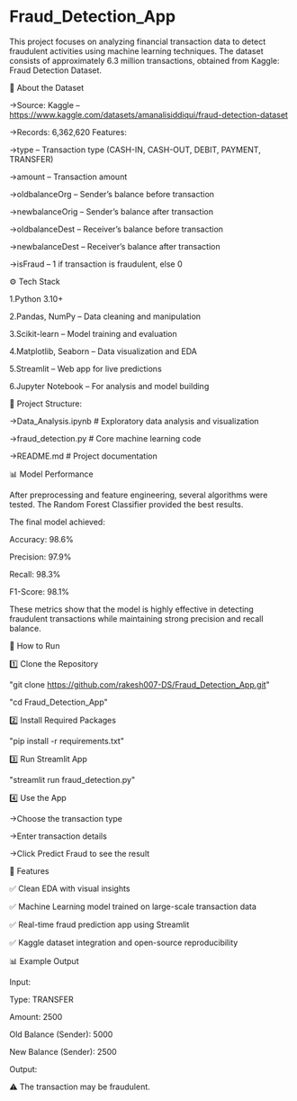 # Fraud_Detection_App
This project focuses on analyzing financial transaction data to detect fraudulent activities using machine learning techniques.
The dataset consists of approximately 6.3 million transactions, obtained from Kaggle: Fraud Detection Dataset.




🧠 About the Dataset

->Source: Kaggle – https://www.kaggle.com/datasets/amanalisiddiqui/fraud-detection-dataset

->Records: 6,362,620
Features:

->type – Transaction type (CASH-IN, CASH-OUT, DEBIT, PAYMENT, TRANSFER)

->amount – Transaction amount

->oldbalanceOrg – Sender’s balance before transaction

->newbalanceOrig – Sender’s balance after transaction

->oldbalanceDest – Receiver’s balance before transaction

->newbalanceDest – Receiver’s balance after transaction

->isFraud – 1 if transaction is fraudulent, else 0



⚙️ Tech Stack

1.Python 3.10+

2.Pandas, NumPy – Data cleaning and manipulation

3.Scikit-learn – Model training and evaluation

4.Matplotlib, Seaborn – Data visualization and EDA

5.Streamlit – Web app for live predictions

6.Jupyter Notebook – For analysis and model building



📁 Project Structure:


->Data_Analysis.ipynb               # Exploratory data analysis and visualization

->fraud_detection.py                # Core machine learning code

->README.md                         # Project documentation






📊 Model Performance

After preprocessing and feature engineering, several algorithms were tested.
The Random Forest Classifier provided the best results.

The final model achieved:

Accuracy: 98.6%

Precision: 97.9%

Recall: 98.3%

F1-Score: 98.1%

These metrics show that the model is highly effective in detecting fraudulent transactions while maintaining strong precision and recall balance.



🚀 How to Run


1️⃣ Clone the Repository

"git clone https://github.com/rakesh007-DS/Fraud_Detection_App.git"

"cd Fraud_Detection_App"

2️⃣ Install Required Packages

"pip install -r requirements.txt"

3️⃣ Run Streamlit App

"streamlit run fraud_detection.py"

4️⃣ Use the App

->Choose the transaction type

->Enter transaction details

->Click Predict Fraud to see the result




🌟 Features


✅ Clean EDA with visual insights

✅ Machine Learning model trained on large-scale transaction data

✅ Real-time fraud prediction app using Streamlit

✅ Kaggle dataset integration and open-source reproducibility




📊 Example Output


Input:

Type: TRANSFER

Amount: 2500

Old Balance (Sender): 5000

New Balance (Sender): 2500

Output:

⚠️ The transaction may be fraudulent.



